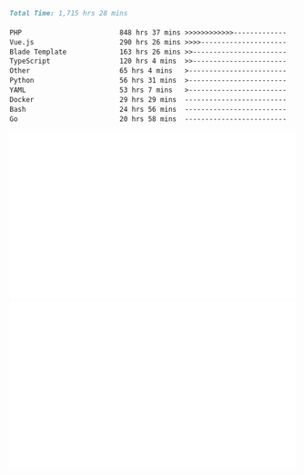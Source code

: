 <!--START_SECTION:waka-->

```markdown
Total Time: 1,715 hrs 28 mins

PHP                        848 hrs 37 mins >>>>>>>>>>>>-------------   47.66 %
Vue.js                     290 hrs 26 mins >>>>---------------------   16.31 %
Blade Template             163 hrs 26 mins >>-----------------------   09.18 %
TypeScript                 120 hrs 4 mins  >>-----------------------   06.74 %
Other                      65 hrs 4 mins   >------------------------   03.65 %
Python                     56 hrs 31 mins  >------------------------   03.17 %
YAML                       53 hrs 7 mins   >------------------------   02.98 %
Docker                     29 hrs 29 mins  -------------------------   01.66 %
Bash                       24 hrs 56 mins  -------------------------   01.40 %
Go                         20 hrs 58 mins  -------------------------   01.18 %
```

<!--END_SECTION:waka-->
<p align="center">
    <img src="https://raw.githubusercontent.com/rjp2525/rjp2525/output/generated/overview.svg">
    <img src="https://raw.githubusercontent.com/rjp2525/rjp2525/output/generated/languages.svg">
</p>
